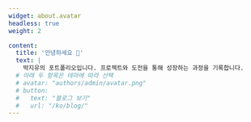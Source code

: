 ```yaml
---
widget: about.avatar
headless: true
weight: 2

content:
  title: '안녕하세요 👋'
  text: |
    박지유의 포트폴리오입니다. 프로젝트와 도전을 통해 성장하는 과정을 기록합니다.
  # 아래 두 항목은 테마에 따라 선택
  # avatar: "authors/admin/avatar.png"
  # button:
  #   text: "블로그 보기"
  #   url: "/ko/blog/"
---
```

